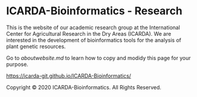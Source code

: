 # ICARDA-Bioinformatics - Research

This is the website of our academic research group at the International Center for Agricultural Research in the Dry Areas (ICARDA). We are interested in the development of bioinformatics tools for the analysis of plant genetic resources.

Go to *aboutwebsite.md*  to learn how to copy and modidy this page for your purpose. 

https://icarda-git.github.io/ICARDA-Bioinformatics/

Copyright © 2020 ICARDA-Bioinformatics. All Rights Reserved.
